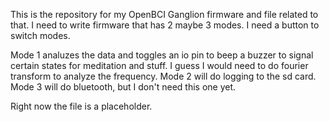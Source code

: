 This is the repository for my OpenBCI Ganglion firmware and file related to that. I need to write firmware that has 2 maybe 3 modes. I need a button to switch modes.

Mode 1 analuzes the data and toggles an io pin to beep a buzzer to signal certain states for meditation and stuff. I  guess I would need to do fourier transform to analyze the frequency.
Mode 2 will do logging to the sd card.
Mode 3 will do bluetooth, but I don't need this one yet.


Right now the file is a placeholder.

